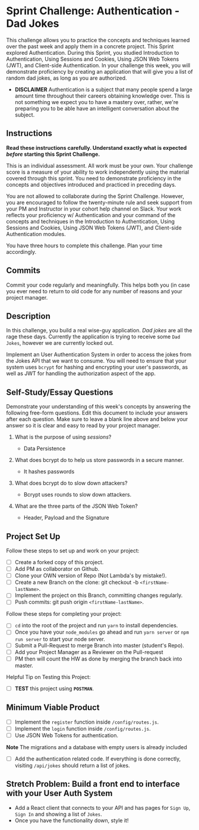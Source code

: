 # Sprint Challenge: Authentication - Dad Jokes

This challenge allows you to practice the concepts and techniques learned over the past week and apply them in a concrete project. This Sprint explored Authentication. During this Sprint, you studied Introduction to Authentication, Using Sessions and Cookies, Using JSON Web Tokens (JWT), and Client-side Authentication. In your challenge this week, you will demonstrate proficiency by creating an application that will give you a list of random dad jokes, as long as you are authorized.

-   **DISCLAIMER** Authentication is a subject that many people spend a large amount time throughout their careers obtaining knowledge over. This is not something we expect you to have a mastery over, rather, we're preparing you to be able have an intelligent conversation about the subject.

## Instructions

**Read these instructions carefully. Understand exactly what is expected _before_ starting this Sprint Challenge.**

This is an individual assessment. All work must be your own. Your challenge score is a measure of your ability to work independently using the material covered through this sprint. You need to demonstrate proficiency in the concepts and objectives introduced and practiced in preceding days.

You are not allowed to collaborate during the Sprint Challenge. However, you are encouraged to follow the twenty-minute rule and seek support from your PM and Instructor in your cohort help channel on Slack. Your work reflects your proficiency w/ Authentication and your command of the concepts and techniques in the Introduction to Authentication, Using Sessions and Cookies, Using JSON Web Tokens (JWT), and Client-side Authentication modules.

You have three hours to complete this challenge. Plan your time accordingly.

## Commits

Commit your code regularly and meaningfully. This helps both you (in case you ever need to return to old code for any number of reasons and your project manager.

## Description

In this challenge, you build a real wise-guy application. _Dad jokes_ are all the rage these days. Currently the application is trying to receive some `Dad Jokes`, however we are currently locked out.

Implement an User Authentication System in order to access the jokes from the Jokes API that we want to consume. You will need to ensure that your system uses `bcrypt` for hashing and encrypting your user's passwords, as well as JWT for handling the authorization aspect of the app.

## Self-Study/Essay Questions

Demonstrate your understanding of this week's concepts by answering the following free-form questions. Edit this document to include your answers after each question. Make sure to leave a blank line above and below your answer so it is clear and easy to read by your project manager.

1. What is the purpose of using _sessions_?

    - Data Persistence

2. What does bcrypt do to help us store passwords in a secure manner.

    - It hashes passwords

3. What does bcrypt do to slow down attackers?

    - Bcrypt uses rounds to slow down attackers.

4. What are the three parts of the JSON Web Token?

    - Header, Payload and the Signature

## Project Set Up

Follow these steps to set up and work on your project:

-   [ ] Create a forked copy of this project.
-   [ ] Add PM as collaborator on Github.
-   [ ] Clone your OWN version of Repo (Not Lambda's by mistake!).
-   [ ] Create a new Branch on the clone: git checkout -b `<firstName-lastName>`.
-   [ ] Implement the project on this Branch, committing changes regularly.
-   [ ] Push commits: git push origin `<firstName-lastName>`.

Follow these steps for completing your project:

-   [ ] `cd` into the root of the project and run `yarn` to install dependencies.
-   [ ] Once you have your `node_modules` go ahead and run `yarn server` or `npm run server` to start your node server.
-   [ ] Submit a Pull-Request to merge <firstName-lastName> Branch into master (student's Repo).
-   [ ] Add your Project Manager as a Reviewer on the Pull-request
-   [ ] PM then will count the HW as done by merging the branch back into master.

Helpful Tip on Testing this Project:

-   [ ] **TEST** this project using **`POSTMAN`**.

## Minimum Viable Product

-   [ ] Implement the `register` function inside `/config/routes.js`.
-   [ ] Implement the `login` function inside `/config/routes.js`.
-   [ ] Use JSON Web Tokens for authentication.

**Note** The migrations and a database with empty users is already included

-   [ ] Add the authentication related code. If everything is done correctly, visiting `/api/jokes` should return a list of jokes.

## Stretch Problem: Build a front end to interface with your User Auth System

-   Add a React client that connects to your API and has pages for `Sign Up`, `Sign In` and showing a list of `Jokes`.
-   Once you have the functionality down, style it!

